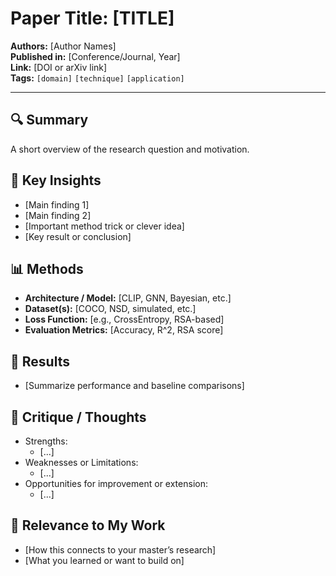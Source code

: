 # Paper Title: [TITLE]
**Authors:** [Author Names]  
**Published in:** [Conference/Journal, Year]  
**Link:** [DOI or arXiv link]  
**Tags:** `[domain]` `[technique]` `[application]`

---

## 🔍 Summary
A short overview of the research question and motivation.

## 🧠 Key Insights
- [Main finding 1]
- [Main finding 2]
- [Important method trick or clever idea]
- [Key result or conclusion]

## 📊 Methods
- **Architecture / Model:** [CLIP, GNN, Bayesian, etc.]
- **Dataset(s):** [COCO, NSD, simulated, etc.]
- **Loss Function:** [e.g., CrossEntropy, RSA-based]
- **Evaluation Metrics:** [Accuracy, R^2, RSA score]

## 🧪 Results
- [Summarize performance and baseline comparisons]

## 🤔 Critique / Thoughts
- Strengths:
  - [...]
- Weaknesses or Limitations:
  - [...]
- Opportunities for improvement or extension:
  - [...]

## 🔗 Relevance to My Work
- [How this connects to your master’s research]
- [What you learned or want to build on]
